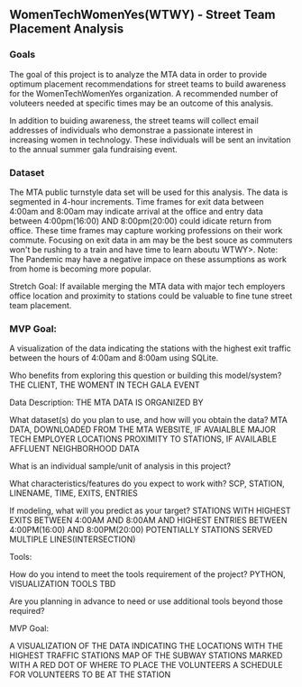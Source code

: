 ## WomenTechWomenYes(WTWY) - Street Team Placement Analysis 

### Goals
The goal of this project is to analyze the MTA data in order to provide optimum placement recommendations for street teams to build awareness for the 
WomenTechWomenYes organization.  A recommended number of voluteers needed at specific times may be an outcome of this analysis.

In addition to buiding awareness, the street teams will collect email addresses of individuals who demonstrae a passionate interest in increasing women in technology.  These individuals will be sent an invitation to the annual summer gala fundraising event.

### Dataset 
The MTA public turnstyle data set will be used for this analysis.  The data is segmented in 4-hour increments.  Time frames for exit data between 4:00am and 8:00am may indicate arrival at the office and entry data between 4:00pm(16:00) AND 8:00pm(20:00) could idicate return from office.  These time frames may capture working professions on their work commute.  Focusing on exit data in am may be the best souce as commuters won't be rushing to a train and have time to learn aboutu WTWY>. Note: The Pandemic may have a negative impace on these assumptions as work from home is becoming more popular.

Stretch Goal: If available merging the MTA data with major tech employers office location and proximity to stations could be valuable to fine tune street team placement. 

### MVP Goal:
  A visualization of the data indicating the stations with the highest exit traffic between the hours of 4:00am and 8:00am using SQLite.





Who benefits from exploring this question or building this model/system? 
THE CLIENT, THE WOMENT IN TECH GALA EVENT

Data Description:  THE MTA DATA IS ORGANIZED BY 

What dataset(s) do you plan to use, and how will you obtain the data? 
MTA DATA, DOWNLOADED FROM THE MTA WEBSITE, IF AVAIALBLE MAJOR TECH EMPLOYER LOCATIONS PROXIMITY TO STATIONS, IF AVAILABLE AFFLUENT NEIGHBORHOOD DATA

What is an individual sample/unit of analysis in this project? 

What characteristics/features do you expect to work with? SCP, STATION, LINENAME, TIME, EXITS, ENTRIES

If modeling, what will you predict as your target? 
STATIONS WITH HIGHEST EXITS BETWEEN 4:00AM AND 8:00AM AND HIGHEST ENTRIES BETWEEN 4:00PM(16:00) AND 8:00PM(20:00)
POTENTIALLY STATIONS SERVED MULTIPLE LINES(INTERSECTION)

Tools:

How do you intend to meet the tools requirement of the project? PYTHON, VISUALIZATION TOOLS TBD

Are you planning in advance to need or use additional tools beyond those required?

MVP Goal:

A VISUALIZATION OF THE DATA INDICATING THE LOCATIONS WITH THE HIGHEST TRAFFIC STATIONS
MAP OF THE SUBWAY STATIONS MARKED WITH A RED DOT OF WHERE TO PLACE THE VOLUNTEERS
A SCHEDULE FOR VOLUNTEERS TO BE AT THE STATION
